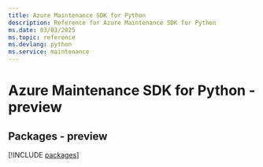 ```yaml
---
title: Azure Maintenance SDK for Python
description: Reference for Azure Maintenance SDK for Python
ms.date: 03/03/2025
ms.topic: reference
ms.devlang: python
ms.service: maintenance
---
```

# Azure Maintenance SDK for Python - preview
## Packages - preview
[!INCLUDE [packages](maintenance-index.md)]